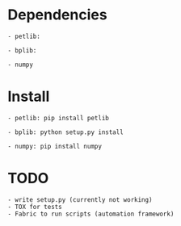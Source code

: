 
# Dependencies 
	- petlib: 

 	- bplib: 

 	- numpy



# Install 
	- petlib: pip install petlib

 	- bplib: python setup.py install

 	- numpy: pip install numpy



# TODO 
	- write setup.py (currently not working)
	- TOX for tests
	- Fabric to run scripts (automation framework)